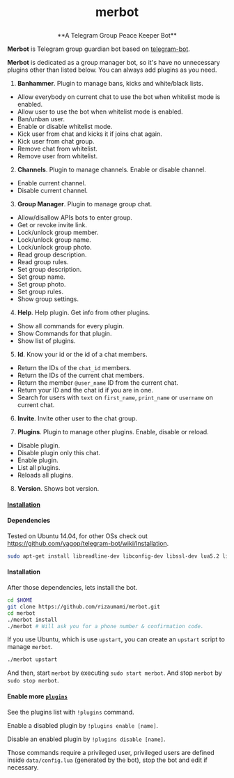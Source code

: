 # <p align="center">merbot

<p align="center">**A Telegram Group Peace Keeper Bot**


**Merbot** is Telegram group guardian bot based on [telegram-bot](https://github.com/yagop/telegram-bot).

**Merbot** is dedicated as a group manager bot, so it's have no unnecessary plugins other than listed below. You can always add plugins as you need.

1. **Banhammer**. Plugin to manage bans, kicks and white/black lists.

  * Allow everybody on current chat to use the bot when whitelist mode is enabled.
  * Allow user to use the bot when whitelist mode is enabled.
  * Ban/unban user.
  * Enable or disable whitelist mode.
  * Kick user from chat and kicks it if joins chat again.
  * Kick user from chat group.
  * Remove chat from whitelist.
  * Remove user from whitelist.

2. **Channels**. Plugin to manage channels. Enable or disable channel.

  * Enable current channel.
  * Disable current channel.

3. **Group Manager**. Plugin to manage group chat.

  * Allow/disallow APIs bots to enter group.
  * Get or revoke invite link.
  * Lock/unlock group member.
  * Lock/unlock group name.
  * Lock/unlock group photo.
  * Read group description.
  * Read group rules.
  * Set group description.
  * Set group name.
  * Set group photo.
  * Set group rules.
  * Show group settings.

4. **Help**. Help plugin. Get info from other plugins.

  * Show all commands for every plugin.
  * Show Commands for that plugin.
  * Show list of plugins.

5. **Id**. Know your id or the id of a chat members.

  * Return the IDs of the `chat_id` members.
  * Return the IDs of the current chat members.
  * Return the member `@user_name` ID from the current chat.
  * Return your ID and the chat id if you are in one.
  * Search for users with `text` on `first_name`, `print_name` or `username` on current chat.

6. **Invite**. Invite other user to the chat group.

7. **Plugins**. Plugin to manage other plugins. Enable, disable or reload.

  * Disable plugin.
  * Disable plugin only this chat.
  * Enable plugin.
  * List all plugins.
  * Reloads all plugins.

8. **Version**. Shows bot version.

#### [Installation](https</code>://github.com/yagop/telegram-bot/wiki/Installation)

#### Dependencies

Tested on Ubuntu 14.04, for other OSs check out https://github.com/yagop/telegram-bot/wiki/Installation.

```bash
sudo apt-get install libreadline-dev libconfig-dev libssl-dev lua5.2 liblua5.2-dev libevent-dev make unzip git redis-server g++ libjansson-dev libpython-dev expat libexpat1-dev
```

#### Installation

After those dependencies, lets install the bot.

```bash
cd $HOME
git clone https://github.com/rizaumami/merbot.git
cd merbot
./merbot install
./merbot # Will ask you for a phone number & confirmation code.
```

If you use Ubuntu, which is use `upstart`, you can create an `upstart` script to manage `merbot`.

```bash
./merbot upstart
```

And then, start `merbot` by executing `sudo start merbot`. And stop `merbot` by `sudo stop merbot`.


#### Enable more [`plugins`](https</code>://github.com/rizaumami/merbot/tree/master/plugins)

See the plugins list with `!plugins` command.

Enable a disabled plugin by `!plugins enable [name]`.

Disable an enabled plugin by `!plugins disable [name]`.

Those commands require a privileged user, privileged users are defined inside `data/config.lua` (generated by the bot), stop the bot and edit if necessary.
